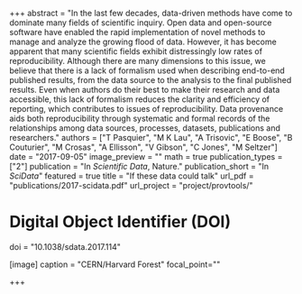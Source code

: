 +++
abstract = "In the last few decades, data-driven methods have come to dominate many fields of scientific inquiry. Open data and open-source software have enabled the rapid implementation of novel methods to manage and analyze the growing flood of data. However, it has become apparent that many scientific fields exhibit distressingly low rates of reproducibility. Although there are many dimensions to this issue, we believe that there is a lack of formalism used when describing end-to-end published results, from the data source to the analysis to the final published results. Even when authors do their best to make their research and data accessible, this lack of formalism reduces the clarity and efficiency of reporting, which contributes to issues of reproducibility. Data provenance aids both reproducibility through systematic and formal records of the relationships among data sources, processes, datasets, publications and researchers."
authors = ["T Pasquier", "M K Lau", "A Trisovic", "E Boose", "B Couturier", "M Crosas", "A Ellisson", "V Gibson", "C Jones", "M Seltzer"]
date = "2017-09-05"
image_preview = ""
math = true
publication_types = ["2"]
publication = "In *Scientific Data*, Nature."
publication_short = "In *SciData*"
featured = true
title = "If these data could talk"
url_pdf = "publications/2017-scidata.pdf"
url_project = "project/provtools/"

# Digital Object Identifier (DOI)
doi = "10.1038/sdata.2017.114"

[image]
caption = "CERN/Harvard Forest"
focal_point=""

+++
